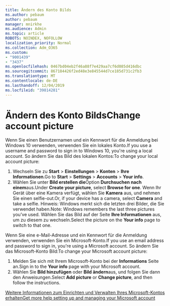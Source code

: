 ```yaml
---
title: Ändern des Konto Bilds
ms.author: pebaum
author: pebaum
manager: mnirkhe
ms.audience: Admin
ms.topic: article
ROBOTS: NOINDEX, NOFOLLOW
localization_priority: Normal
ms.collection: Adm_O365
ms.custom:
- "9001439"
- "3437"
ms.openlocfilehash: 0467bd04eb2f46a88f7e429aa7cf6d085d416dbc
ms.sourcegitcommit: 867184426f2ed48e3e845544d7ce185d731c2fb3
ms.translationtype: MT
ms.contentlocale: de-DE
ms.lasthandoff: 12/04/2019
ms.locfileid: "39814281"
---
```

# <a name="change-account-picture"></a><span data-ttu-id="89684-102">Ändern des Konto Bilds</span><span class="sxs-lookup"><span data-stu-id="89684-102">Change account picture</span></span>

<span data-ttu-id="89684-103">Wenn Sie einen Benutzernamen und ein Kennwort für die Anmeldung bei Windows 10 verwenden, verwenden Sie ein lokales Konto.</span><span class="sxs-lookup"><span data-stu-id="89684-103">If you use a username and password to sign in to Windows 10, you're using a local account.</span></span> <span data-ttu-id="89684-104">So ändern Sie das Bild des lokalen Kontos:</span><span class="sxs-lookup"><span data-stu-id="89684-104">To change your local account picture:</span></span>

1. <span data-ttu-id="89684-105">Wechseln Sie zu **Start** > **Einstellungen** > **Konten** > **Ihre Informationen**.</span><span class="sxs-lookup"><span data-stu-id="89684-105">Go to **Start** > **Settings** > **Accounts** > **Your info**.</span></span>
2. <span data-ttu-id="89684-106">Wählen Sie unter **Bild erstellen die**Option **Durchsuchen nach einem**aus.</span><span class="sxs-lookup"><span data-stu-id="89684-106">Under **Create your picture**, select **Browse for one**.</span></span> <span data-ttu-id="89684-107">Wenn Ihr Gerät über eine Kamera verfügt, wählen Sie **Kamera** aus, und nehmen Sie einen selfie-out.</span><span class="sxs-lookup"><span data-stu-id="89684-107">Or, if your device has a camera, select **Camera** and take a selfie.</span></span> 
    <span data-ttu-id="89684-108">Hinweis: Windows merkt sich die letzten drei Bilder, die Sie verwendet haben.</span><span class="sxs-lookup"><span data-stu-id="89684-108">Note: Windows remembers the last three pictures you’ve used.</span></span> <span data-ttu-id="89684-109">Wählen Sie das Bild auf der Seite **Ihre Informationen** aus, um zu diesem zu wechseln.</span><span class="sxs-lookup"><span data-stu-id="89684-109">Select the picture on the **Your info** page to switch to that one.</span></span>

<span data-ttu-id="89684-110">Wenn Sie eine e-Mail-Adresse und ein Kennwort für die Anmeldung verwenden, verwenden Sie ein Microsoft-Konto.</span><span class="sxs-lookup"><span data-stu-id="89684-110">If you use an email address and password to sign in, you're using a Microsoft account.</span></span> <span data-ttu-id="89684-111">So ändern Sie das Microsoft-Konto Bild:</span><span class="sxs-lookup"><span data-stu-id="89684-111">To change your Microsoft account picture:</span></span>

1. <span data-ttu-id="89684-112">Melden Sie sich mit Ihrem Microsoft-Konto bei der **Informations** Seite an.</span><span class="sxs-lookup"><span data-stu-id="89684-112">Sign in to the **Your info** page with your Microsoft account.</span></span>
2. <span data-ttu-id="89684-113">Wählen Sie **Bild hinzufügen** oder **Bild ändern**aus, und folgen Sie dann den Anweisungen.</span><span class="sxs-lookup"><span data-stu-id="89684-113">Select **Add picture** or **Change picture**, and then follow the instructions.</span></span>

[<span data-ttu-id="89684-114">Weitere Informationen zum Einrichten und Verwalten Ihres Microsoft-Kontos erhalten</span><span class="sxs-lookup"><span data-stu-id="89684-114">Get more help setting up and managing your Microsoft account</span></span>](https://support.microsoft.com/products/microsoft-account?category=manage-account)